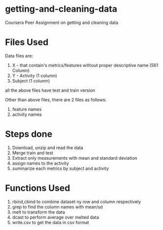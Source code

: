 # getting-and-cleaning-data
Coursera Peer Assignment on getting and cleaning data

# Files Used

Data files are:
1. X - that contain's metrics/features without proper descriptive name (561 Column)
2. Y - Activity (1 column)
3. Subject (1 column)

all the above files have test and train version

Other than above files, there are 2 files as follows:
1. feature names
2. activity names

# Steps done
1. Download, unzip and read the data
2. Merge train and test
3. Extract only measurements with mean and standard deviation
4. assign names to the activity
5. summarize each metrics by subject and activity

# Functions Used
1. rbind,cbind to combine dataset ny row and column respectively
2. grep to find the column names with mean/sd
3. melt to transform the data
4. dcast to perform average over melted data
5. write.csv to get the data in csv format
